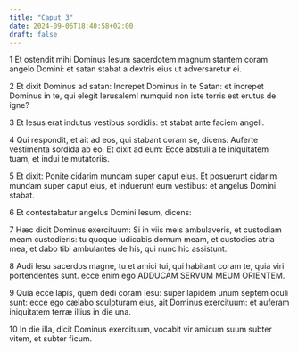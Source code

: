 ```yaml
---
title: "Caput 3"
date: 2024-09-06T18:40:58+02:00
draft: false
---
```




1 Et ostendit mihi Dominus Iesum sacerdotem magnum stantem coram angelo Domini: et satan stabat a dextris eius ut adversaretur ei.

2 Et dixit Dominus ad satan: Increpet Dominus in te Satan: et increpet Dominus in te, qui elegit Ierusalem! numquid non iste torris est erutus de igne?

3 Et Iesus erat indutus vestibus sordidis: et stabat ante faciem angeli.

4 Qui respondit, et ait ad eos, qui stabant coram se, dicens: Auferte vestimenta sordida ab eo. Et dixit ad eum: Ecce abstuli a te iniquitatem tuam, et indui te mutatoriis.

5 Et dixit: Ponite cidarim mundam super caput eius. Et posuerunt cidarim mundam super caput eius, et induerunt eum vestibus: et angelus Domini stabat.

6 Et contestabatur angelus Domini Iesum, dicens:

7 Hæc dicit Dominus exercituum: Si in viis meis ambulaveris, et custodiam meam custodieris: tu quoque iudicabis domum meam, et custodies atria mea, et dabo tibi ambulantes de his, qui nunc hic assistunt.

8 Audi Iesu sacerdos magne, tu et amici tui, qui habitant coram te, quia viri portendentes sunt. ecce enim ego ADDUCAM SERVUM MEUM ORIENTEM.

9 Quia ecce lapis, quem dedi coram Iesu: super lapidem unum septem oculi sunt: ecce ego cælabo sculpturam eius, ait Dominus exercituum: et auferam iniquitatem terræ illius in die una.

10 In die illa, dicit Dominus exercituum, vocabit vir amicum suum subter vitem, et subter ficum.

